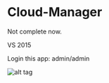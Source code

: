 # Cloud-Manager
Not complete now.

VS 2015

Login this app: admin/admin

![alt tag](https://cdn.rawgit.com/tqk2811/Cloud-Manager/c6d560d2/GitData/wpf-review.png)